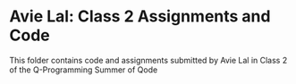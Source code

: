 # Avie Lal: Class 2 Assignments and Code
This folder contains code and assignments submitted by Avie Lal in Class 2 of the Q-Programming Summer of Qode
